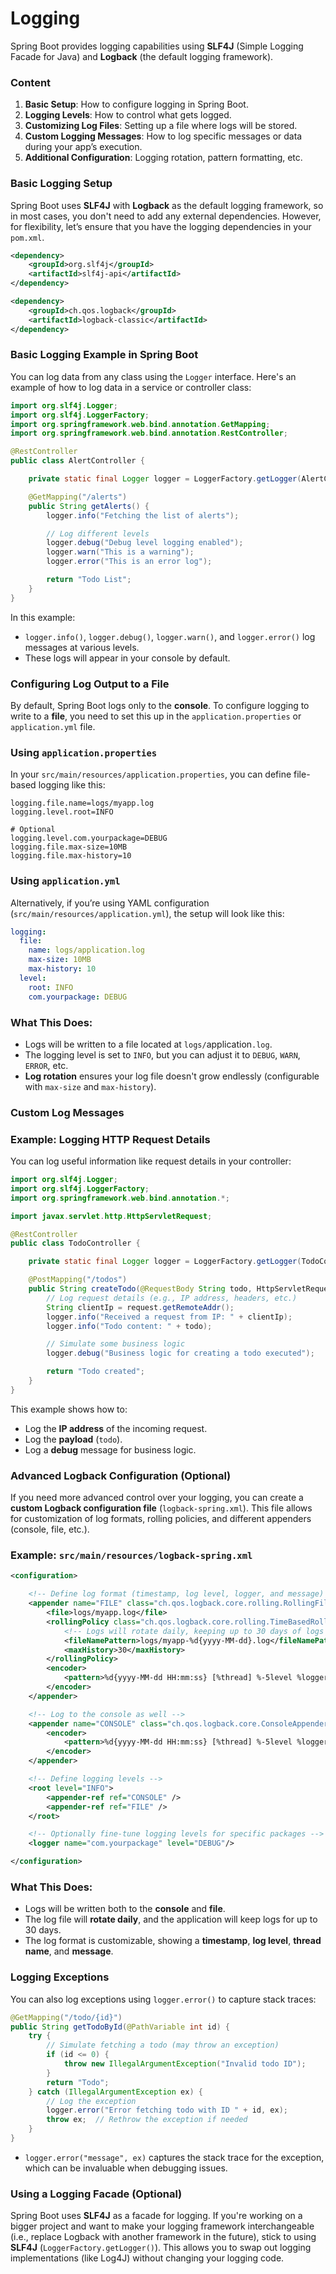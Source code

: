 # Logging

Spring Boot provides logging capabilities using **SLF4J** (Simple Logging Facade for Java) and **Logback** (the default logging framework).

### **Content**

1. **Basic Setup**: How to configure logging in Spring Boot.
2. **Logging Levels**: How to control what gets logged.
3. **Customizing Log Files**: Setting up a file where logs will be stored.
4. **Custom Logging Messages**: How to log specific messages or data during your app’s execution.
5. **Additional Configuration**: Logging rotation, pattern formatting, etc.

### **Basic Logging Setup**

Spring Boot uses **SLF4J** with **Logback** as the default logging framework, so in most cases, you don't need to add any external dependencies. However, for flexibility, let’s ensure that you have the logging dependencies in your `pom.xml`.

```xml
<dependency>
    <groupId>org.slf4j</groupId>
    <artifactId>slf4j-api</artifactId>
</dependency>

<dependency>
    <groupId>ch.qos.logback</groupId>
    <artifactId>logback-classic</artifactId>
</dependency>
```

### **Basic Logging Example in Spring Boot**

You can log data from any class using the `Logger` interface. Here's an example of how to log data in a service or controller class:

```java
import org.slf4j.Logger;
import org.slf4j.LoggerFactory;
import org.springframework.web.bind.annotation.GetMapping;
import org.springframework.web.bind.annotation.RestController;

@RestController
public class AlertController {

    private static final Logger logger = LoggerFactory.getLogger(AlertController.class);

    @GetMapping("/alerts")
    public String getAlerts() {
        logger.info("Fetching the list of alerts");

        // Log different levels
        logger.debug("Debug level logging enabled");
        logger.warn("This is a warning");
        logger.error("This is an error log");

        return "Todo List";
    }
}

```

In this example:

- `logger.info()`, `logger.debug()`, `logger.warn()`, and `logger.error()` log messages at various levels.
- These logs will appear in your console by default.

### **Configuring Log Output to a File**

By default, Spring Boot logs only to the **console**. To configure logging to write to a **file**, you need to set this up in the `application.properties` or `application.yml` file.

### **Using `application.properties`**

In your `src/main/resources/application.properties`, you can define file-based logging like this:

```
logging.file.name=logs/myapp.log
logging.level.root=INFO

# Optional
logging.level.com.yourpackage=DEBUG
logging.file.max-size=10MB
logging.file.max-history=10
```

### **Using `application.yml`**

Alternatively, if you’re using YAML configuration (`src/main/resources/application.yml`), the setup will look like this:

```yaml
logging:
  file:
    name: logs/application.log
    max-size: 10MB
    max-history: 10
  level:
    root: INFO
    com.yourpackage: DEBUG
```

### **What This Does:**

- Logs will be written to a file located at `logs/`application`.log`.
- The logging level is set to `INFO`, but you can adjust it to `DEBUG`, `WARN`, `ERROR`, etc.
- **Log rotation** ensures your log file doesn't grow endlessly (configurable with `max-size` and `max-history`).

### **Custom Log Messages**

### **Example: Logging HTTP Request Details**

You can log useful information like request details in your controller:

```java
import org.slf4j.Logger;
import org.slf4j.LoggerFactory;
import org.springframework.web.bind.annotation.*;

import javax.servlet.http.HttpServletRequest;

@RestController
public class TodoController {

    private static final Logger logger = LoggerFactory.getLogger(TodoController.class);

    @PostMapping("/todos")
    public String createTodo(@RequestBody String todo, HttpServletRequest request) {
        // Log request details (e.g., IP address, headers, etc.)
        String clientIp = request.getRemoteAddr();
        logger.info("Received a request from IP: " + clientIp);
        logger.info("Todo content: " + todo);

        // Simulate some business logic
        logger.debug("Business logic for creating a todo executed");

        return "Todo created";
    }
}
```

This example shows how to:

- Log the **IP address** of the incoming request.
- Log the **payload** (`todo`).
- Log a **debug** message for business logic.

### **Advanced Logback Configuration (Optional)**

If you need more advanced control over your logging, you can create a **custom Logback configuration file** (`logback-spring.xml`). This file allows for customization of log formats, rolling policies, and different appenders (console, file, etc.).

### Example: `src/main/resources/logback-spring.xml`

```xml
<configuration>

    <!-- Define log format (timestamp, log level, logger, and message) -->
    <appender name="FILE" class="ch.qos.logback.core.rolling.RollingFileAppender">
        <file>logs/myapp.log</file>
        <rollingPolicy class="ch.qos.logback.core.rolling.TimeBasedRollingPolicy">
            <!-- Logs will rotate daily, keeping up to 30 days of logs -->
            <fileNamePattern>logs/myapp-%d{yyyy-MM-dd}.log</fileNamePattern>
            <maxHistory>30</maxHistory>
        </rollingPolicy>
        <encoder>
            <pattern>%d{yyyy-MM-dd HH:mm:ss} [%thread] %-5level %logger{36} - %msg%n</pattern>
        </encoder>
    </appender>

    <!-- Log to the console as well -->
    <appender name="CONSOLE" class="ch.qos.logback.core.ConsoleAppender">
        <encoder>
            <pattern>%d{yyyy-MM-dd HH:mm:ss} [%thread] %-5level %logger{36} - %msg%n</pattern>
        </encoder>
    </appender>

    <!-- Define logging levels -->
    <root level="INFO">
        <appender-ref ref="CONSOLE" />
        <appender-ref ref="FILE" />
    </root>

    <!-- Optionally fine-tune logging levels for specific packages -->
    <logger name="com.yourpackage" level="DEBUG"/>

</configuration>

```

### **What This Does:**

- Logs will be written both to the **console** and **file**.
- The log file will **rotate daily**, and the application will keep logs for up to 30 days.
- The log format is customizable, showing a **timestamp**, **log level**, **thread name**, and **message**.

### **Logging Exceptions**

You can also log exceptions using `logger.error()` to capture stack traces:

```java
@GetMapping("/todo/{id}")
public String getTodoById(@PathVariable int id) {
    try {
        // Simulate fetching a todo (may throw an exception)
        if (id <= 0) {
            throw new IllegalArgumentException("Invalid todo ID");
        }
        return "Todo";
    } catch (IllegalArgumentException ex) {
        // Log the exception
        logger.error("Error fetching todo with ID " + id, ex);
        throw ex;  // Rethrow the exception if needed
    }
}

```

- `logger.error("message", ex)` captures the stack trace for the exception, which can be invaluable when debugging issues.

### **Using a Logging Facade (Optional)**

Spring Boot uses **SLF4J** as a facade for logging. If you're working on a bigger project and want to make your logging framework interchangeable (i.e., replace Logback with another framework in the future), stick to using **SLF4J** (`LoggerFactory.getLogger()`). This allows you to swap out logging implementations (like Log4J) without changing your logging code.
